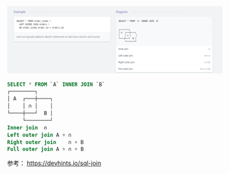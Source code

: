 ![](assets/markdown-img-paste-20200422092752146.png)


```sql
SELECT * FROM `A` INNER JOIN `B`
┌────────┐
│ A  ┌───┼────┐
│    │ ∩ │    │
└────┼───┘  B │
     └────────┘
Inner join	∩
Left outer join	A + ∩
Right outer join	∩ + B
Full outer join	A + ∩ + B
```

参考：
https://devhints.io/sql-join
